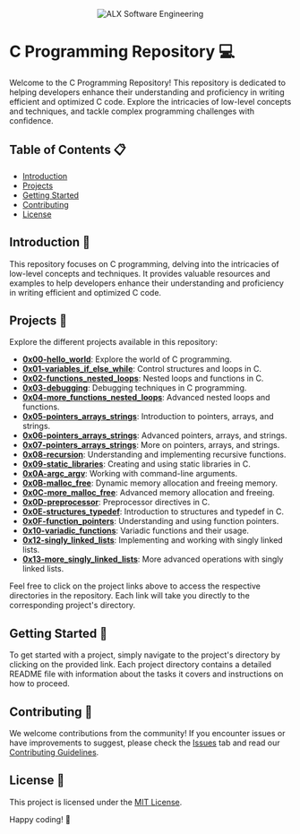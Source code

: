 <p align="center">
  <img src="https://i.ibb.co/Y8MQQqV/allp.png" alt="ALX Software Engineering" width="auto">
</p>

# C Programming Repository 💻

Welcome to the C Programming Repository! This repository is dedicated to helping developers enhance their understanding and proficiency in writing efficient and optimized C code. Explore the intricacies of low-level concepts and techniques, and tackle complex programming challenges with confidence.

## Table of Contents 📋

- [Introduction](#introduction)
- [Projects](#projects)
- [Getting Started](#getting-started)
- [Contributing](#contributing)
- [License](#license)

## Introduction 🚀

This repository focuses on C programming, delving into the intricacies of low-level concepts and techniques. It provides valuable resources and examples to help developers enhance their understanding and proficiency in writing efficient and optimized C code.

## Projects  📁

Explore the different projects available in this repository:

- **[0x00-hello_world](https://github.com/dev-soufiane/alx-low_level_programming/tree/master/0x00-hello_world)**: Explore the world of C programming.
- **[0x01-variables_if_else_while](https://github.com/dev-soufiane/alx-low_level_programming/tree/master/0x01-variables_if_else_while)**: Control structures and loops in C.
- **[0x02-functions_nested_loops](https://github.com/dev-soufiane/alx-low_level_programming/tree/master/0x02-functions_nested_loops)**: Nested loops and functions in C.
- **[0x03-debugging](https://github.com/dev-soufiane/alx-low_level_programming/tree/master/0x03-debugging)**: Debugging techniques in C programming.
- **[0x04-more_functions_nested_loops](https://github.com/dev-soufiane/alx-low_level_programming/tree/master/0x04-more_functions_nested_loops)**: Advanced nested loops and functions.
- **[0x05-pointers_arrays_strings](https://github.com/dev-soufiane/alx-low_level_programming/tree/master/0x05-pointers_arrays_strings)**: Introduction to pointers, arrays, and strings.
- **[0x06-pointers_arrays_strings](https://github.com/dev-soufiane/alx-low_level_programming/tree/master/0x06-pointers_arrays_strings)**: Advanced pointers, arrays, and strings.
- **[0x07-pointers_arrays_strings](https://github.com/dev-soufiane/alx-low_level_programming/tree/master/0x07-pointers_arrays_strings)**: More on pointers, arrays, and strings.
- **[0x08-recursion](https://github.com/dev-soufiane/alx-low_level_programming/tree/master/0x08-recursion)**: Understanding and implementing recursive functions.
- **[0x09-static_libraries](https://github.com/dev-soufiane/alx-low_level_programming/tree/master/0x09-static_libraries)**: Creating and using static libraries in C.
- **[0x0A-argc_argv](https://github.com/dev-soufiane/alx-low_level_programming/tree/master/0x0A-argc_argv)**: Working with command-line arguments.
- **[0x0B-malloc_free](https://github.com/dev-soufiane/alx-low_level_programming/tree/master/0x0B-malloc_free)**: Dynamic memory allocation and freeing memory.
- **[0x0C-more_malloc_free](https://github.com/dev-soufiane/alx-low_level_programming/tree/master/0x0C-more_malloc_free)**: Advanced memory allocation and freeing.
- **[0x0D-preprocessor](https://github.com/dev-soufiane/alx-low_level_programming/tree/master/0x0D-preprocessor)**: Preprocessor directives in C.
- **[0x0E-structures_typedef](https://github.com/dev-soufiane/alx-low_level_programming/tree/master/0x0E-structures_typedef)**: Introduction to structures and typedef in C.
- **[0x0F-function_pointers](https://github.com/dev-soufiane/alx-low_level_programming/tree/master/0x0F-function_pointers)**: Understanding and using function pointers.
- **[0x10-variadic_functions](https://github.com/dev-soufiane/alx-low_level_programming/tree/master/0x10-variadic_functions)**: Variadic functions and their usage.
- **[0x12-singly_linked_lists](https://github.com/dev-soufiane/alx-low_level_programming/tree/master/0x12-singly_linked_lists)**: Implementing and working with singly linked lists.
- **[0x13-more_singly_linked_lists](https://github.com/dev-soufiane/alx-low_level_programming/tree/master/0x13-more_singly_linked_lists)**: More advanced operations with singly linked lists.

Feel free to click on the project links above to access the respective directories in the repository. Each link will take you directly to the corresponding project's directory.

## Getting Started 🚀

To get started with a project, simply navigate to the project's directory by clicking on the provided link. Each project directory contains a detailed README file with information about the tasks it covers and instructions on how to proceed.

## Contributing 🤝

We welcome contributions from the community! If you encounter issues or have improvements to suggest, please check the [Issues](https://github.com/dev-soufiane/alx-low_level_programming/issues) tab and read our [Contributing Guidelines](CONTRIBUTING.md).

## License 📝

This project is licensed under the [MIT License](LICENSE).

Happy coding! 🎉
